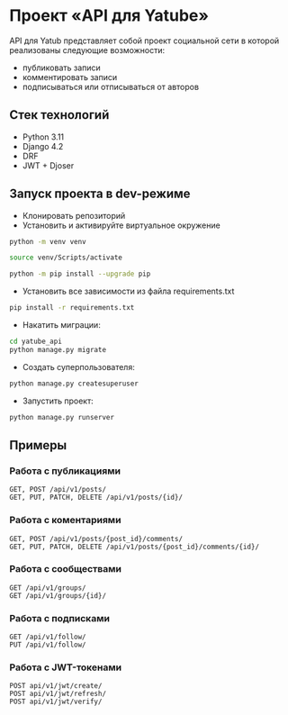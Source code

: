 # Проект «API для Yatube»

API для Yatub представляет собой проект социальной сети в которой реализованы следующие возможности: 
- публиковать записи
- комментировать записи
- подписываться или отписываться от авторов

## Стек технологий

- Python 3.11
- Django 4.2
- DRF
- JWT + Djoser

## Запуск проекта в dev-режиме

- Клонировать репозиторий
- Установить и активируйте виртуальное окружение

```bash
python -m venv venv
```

```bash
source venv/Scripts/activate
```

```bash
python -m pip install --upgrade pip
```

- Установить все зависимости из файла requirements.txt

```bash
pip install -r requirements.txt
```

- Накатить миграции:

```bash
cd yatube_api
python manage.py migrate
```

- Создать суперпользователя:

```bash
python manage.py createsuperuser
```

- Запустить проект:

```bash
python manage.py runserver
```

## Примеры


### Работа с публикациями

```
GET, POST /api/v1/posts/
GET, PUT, PATCH, DELETE /api/v1/posts/{id}/
```


### Работа с коментариями

```
GET, POST /api/v1/posts/{post_id}/comments/
GET, PUT, PATCH, DELETE /api/v1/posts/{post_id}/comments/{id}/
```

### Работа с сообществами

```
GET /api/v1/groups/
GET /api/v1/groups/{id}/
```

### Работа с подписками

```
GET /api/v1/follow/
PUT /api/v1/follow/
```

### Работа с JWT-токенами

```
POST api/v1/jwt/create/
POST api/v1/jwt/refresh/
POST api/v1/jwt/verify/
```
